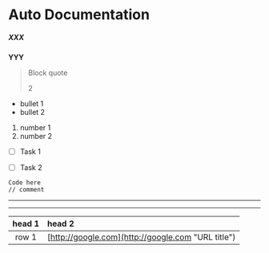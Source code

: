 # Auto Documentation

##### XXX

**YYY**

> Block quote
>
> 2

* bullet 1
* bullet 2



1. number 1
2. number 2



* [ ] Task 1
* [ ] Task 2



```
Code here
// comment
```



---

---

| head 1 | head 2 |
| :---: | :--- |
| row 1 | [http://google.com](http://google.com "URL title") |







